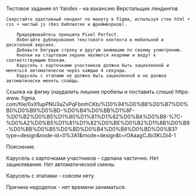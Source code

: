 Тестовое задание от Yandex - на вакансию Верстальщик лендингов


    Сверстайте адаптивный лендинг по макету в Figma, используя стек html + css + чистый js (без библиотек и фреймворков).

        Придерживайтесь принципа Pixel Perfect.
        Избегайте дублирования текстового контента в мобильной и десктопной версиях.
        Добавьте бегущую строку и другую анимацию по своему усмотрению.
        Кнопки на стартовом экране являются якорями и ведут к соответствующим блокам.
        Карусель с карточками участников должна быть зацикленной и меняться автоматически через каждые 4 секунды.
        Карусель с этапами не должна быть зацикленной и не должна автоматически менять слайды.

Ссылка на фигму (наудалить лишние пробелы и поставить слэши) https: www. figma. com/file/0xXfupPNU3aZxPqFbmhCKb/%D0%94%D0%B8%D0%B7%D0%B0%D0%B9%D0%BD-%D0%B4%D0%BB%D1%8F-%D0%B2%D0%B5%D1%80%D1%81%D1%82%D0%BA%D0%B8-%7C-%D0%A2%D0%B5%D1%81%D1%82%D0%BE%D0%B2%D1%8B%D0%B9-%D0%BB%D0%B5%D0%BD%D0%B4%D0%B8%D0%BD%D0%B3?type=design&node-id=0%3A1&mode=design&t=rOAaagCJbi3KLDi4-1

Пояснение.

Карусель с карточками участников - сделана частично. Нет зацикливания. Нет автоматической смены.

Карусель с этапами - совсем нету.

Причина недоделок - нет времени заниматься.
